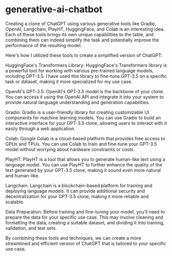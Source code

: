 # generative-ai-chatbot
Creating a clone of ChatGPT using various generative tools like Gradio, OpenAI, Langchain, PlayHT, HuggingFace, and Colab is an interesting idea. Each of these tools brings its own unique capabilities to the table, and combining them can indeed simplify the task and potentially improve the performance of the resulting model.

Here's how I utilized these tools to create a simplified version of ChatGPT:

HuggingFace's Transformers Library: HuggingFace's Transformers library is a powerful tool for working with various pre-trained language models, including GPT-3.5. I have used this library to fine-tune GPT-3.5 on a specific task or dataset, making it more specialized for my use case.

OpenAI's GPT-3.5: OpenAI's GPT-3.5 model is the backbone of your clone. You can access it using the OpenAI API and integrate it into your system to provide natural language understanding and generation capabilities.

Gradio: Gradio is a user-friendly library for creating customizable UI components for machine learning models. You can use Gradio to build an interactive interface for your GPT-3.5 clone, allowing users to interact with it easily through a web application.

Colab: Google Colab is a cloud-based platform that provides free access to GPUs and TPUs. You can use Colab to train and fine-tune your GPT-3.5 model without worrying about hardware constraints or costs.

PlayHT: PlayHT is a tool that allows you to generate human-like text using a language model. You can use PlayHT to further enhance the quality of the text generated by your GPT-3.5 clone, making it sound even more natural and human-like.

Langchain: Langchain is a blockchain-based platform for training and deploying language models. It can provide additional security and decentralization for your GPT-3.5 clone, making it more reliable and scalable.

Data Preparation: Before training and fine-tuning your model, you'll need to prepare the data for your specific use case. This may involve cleaning and formatting the data, creating a suitable dataset, and dividing it into training, validation, and test sets.

By combining these tools and techniques, we can create a more streamlined and efficient version of ChatGPT that is tailored to your specific use case.
